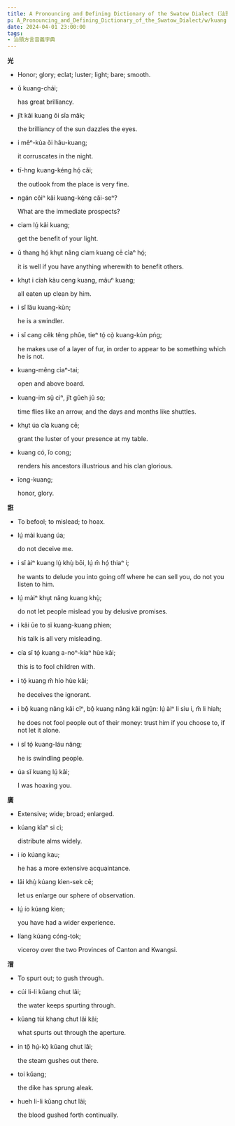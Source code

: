 ```yaml
---
title: A Pronouncing and Defining Dictionary of the Swatow Dialect (汕頭方言音義字典) / kuang
p: A_Pronouncing_and_Defining_Dictionary_of_the_Swatow_Dialect/w/kuang
date: 2024-04-01 23:00:00
tags: 
- 汕頭方言音義字典
---
```



**光**
- Honor; glory; eclat; luster; light; bare; smooth.

- ŭ kuang-chái;

  has great brilliancy.

- jît kâi kuang ŏi sīa mâk;

  the brilliancy of the sun dazzles the eyes.

- i mêⁿ-kùa ŏi hâu-kuang;

  it corruscates in the night.

- tī-hng kuang-kéng hó̤ căi;

  the outlook from the place is very fine.

- ngán côiⁿ kâi kuang-kéng căi-seⁿ?

  What are the immediate prospects?

- ciam lṳ́ kâi kuang;

  get the benefit of your light.

- ŭ thang hó̤ khṳt nâng ciam kuang cē cìaⁿ hó̤;

  it is well if you have anything wherewith to benefit others.

- khṳt i cîah kàu ceng kuang, mâuⁿ kuang;

  all eaten up clean by him.

- i sĭ lău kuang-kùn;

  he is a swindler.

- i sĭ cang cêk têng phûe, tieⁿ tó̤ cò̤ kuang-kùn pńg;

  he makes use of a layer of fur, in order to appear to be something which he is not.

- kuang-mêng cìaⁿ-tai;

  open and above board.

- kuang-im sṳ̆ cìⁿ, jît gûeh jû so̤;

  time flies like an arrow, and the days and months like shuttles.

- khṳt úa cĭa kuang cē;

  grant the luster of your presence at my table.

- kuang có, ĭo cong;

  renders his ancestors illustrious and his clan glorious.

- îong-kuang;

  honor, glory.

**誑**
- To befool; to mislead; to hoax.

- lṳ́ mài kuang úa;

  do not deceive me.

- i sĭ àiⁿ kuang lṳ́ khṳ̀ bōi, lṳ́ m̄ hó̤ thiaⁿ i;

  he wants to delude you into going off where he can sell you, do not you listen to him.

- lṳ́ màiⁿ khṳt nâng kuang khṳ̀;

  do not let people mislead you by delusive promises.

- i kâi ūe to sĭ kuang-kuang phìen;

  his talk is all very misleading.

- cía sĭ tó̤ kuang a-noⁿ-kíaⁿ hùe kâi;

  this is to fool children with.

- i tó̤ kuang m̄ hío hùe kâi;

  he deceives the ignorant.

- i bô̤ kuang nâng kâi cîⁿ, bô̤ kuang nâng kâi ngṳ̂n: lṳ́ àiⁿ li sìu i, m̄ li hiah;

  he does not fool people out of their money: trust him if you choose to, if not let it alone.

- i sĭ tó̤ kuang-láu nâng;

  he is swindling people.

- úa sĭ kuang lṳ́ kâi;

  I was hoaxing you.

**廣**
- Extensive; wide; broad; enlarged.

- kúang kîaⁿ si cì;

  distribute alms widely.

- i ío kúang kau;

  he has a more extensive acquaintance.

- lâi khṳ̀ kúang kìen-sek cē;

  let us enlarge our sphere of observation.

- lṳ́ ío kúang kìen;

  you have had a wider experience.

- líang kúang cóng-tok;

  viceroy over the two Provinces of Canton and Kwangsi. 

**㴘**
- To spurt out; to gush through.

- cúi li-li kŭang chut lâi;

  the water keeps spurting through.

- kŭang tùi khang chut lâi kâi;

  what spurts out through the aperture.

- in tŏ̤ hṳ́-kò̤ kŭang chut lâi;

  the steam gushes out there.

- toi kŭang;

  the dike has sprung aleak.

- hueh li-li kŭang chut lâi;

  the blood gushed forth continually.